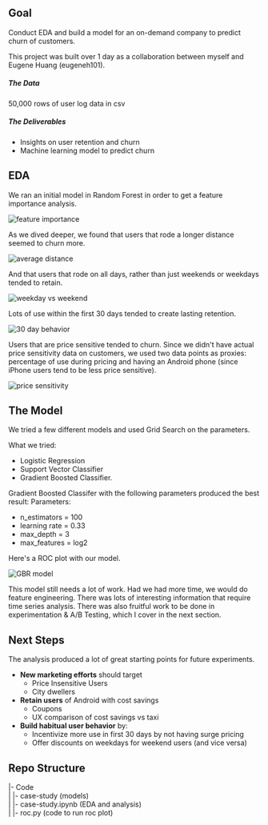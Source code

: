 ## Goal

Conduct EDA and build a model for an on-demand company to predict churn of customers. 

This project was built over 1 day as a collaboration between myself and Eugene Huang (eugeneh101). 

##### The Data
50,000 rows of user log data in csv

##### The Deliverables
* Insights on user retention and churn
* Machine learning model to predict churn

## EDA

We ran an initial model in Random Forest in order to get a feature importance analysis. 

![feature importance](http://s16.postimg.org/ysdxvma8l/features_churn.jpg)

As we dived deeper, we found that users that rode a longer distance seemed to churn more. 

![average distance](http://s15.postimg.org/qaxpfhzuj/distance.jpg)

And that users that rode on all days, rather than just weekends or weekdays tended to retain. 

![weekday vs weekend](http://s9.postimg.org/5mpywepsf/weekday.jpg)

Lots of use within the first 30 days tended to create lasting retention. 

![30 day behavior](http://s27.postimg.org/khaha4v5v/30days.jpg)

Users that are price sensitive tended to churn. Since we didn't have actual price sensitivity data on customers, we used two data points as proxies: percentage of use during pricing and having an Android phone (since iPhone users tend to be less price sensitive).

![price sensitivity](http://s7.postimg.org/v77etnbyj/price_sensitivity.jpg)


## The Model

We tried a few different models and used Grid Search on the parameters. 

What we tried: 
* Logistic Regression
* Support Vector Classifier
* Gradient Boosted Classifier.

Gradient Boosted Classifer with the following parameters produced the best result: 
Parameters: 
* n_estimators = 100
* learning rate = 0.33
* max_depth = 3
* max_features = log2

Here's a ROC plot with our model.

![GBR model](http://s24.postimg.org/7zq7l6m9h/gbr_analysis.jpg)

This model still needs a lot of work. Had we had more time, we would do feature engineering. There was lots of interesting information that require time series analysis. There was also fruitful work to be done in experimentation & A/B Testing, which I cover in the next section.

## Next Steps

The analysis produced a lot of great starting points for future experiments.

* <b>New marketing efforts</b> should target 
  * Price Insensitive Users
  * City dwellers
* <b>Retain users</b> of Android with cost savings
  * Coupons
  * UX comparison of cost savings vs taxi
* <b>Build habitual user behavior</b> by: 
  * Incentivize more use in first 30 days by not having surge pricing
  * Offer discounts on weekdays for weekend users (and vice versa)

## Repo Structure
|- Code <br>
|  |- case-study (models)<br>
|  |- case-study.ipynb (EDA and analysis)<br>
|  |- roc.py (code to run roc plot)<br>
